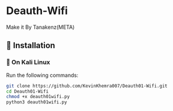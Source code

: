 # Deauth-Wifi
Make it By Tanakenz(META)
## 🔧 Installation  

### 🔹 On Kali Linux
Run the following commands:

```bash
git clone https://github.com/KevinKhemra007/Deauth01-Wifi.git
cd Deauth01-Wifi
chmod +x deauth01wifi.py
python3 deauth01wifi.py
